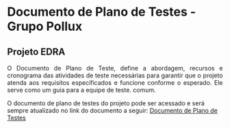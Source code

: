 # Documento de Plano de Testes - Grupo Pollux 
## Projeto EDRA

<div style="text-align: justify;">
<p>
O Documento de Plano de Teste, define a abordagem, recursos e cronograma das atividades de teste necessárias para garantir que o projeto atenda aos requisitos especificados e funcione conforme o esperado. Ele serve como um guia para a equipe de teste. 
comum.
</p>
</div>


O documento de plano de testes do projeto pode ser acessado e será sempre atualizado no link do documento a seguir: [Documento de Plano de Testes]()